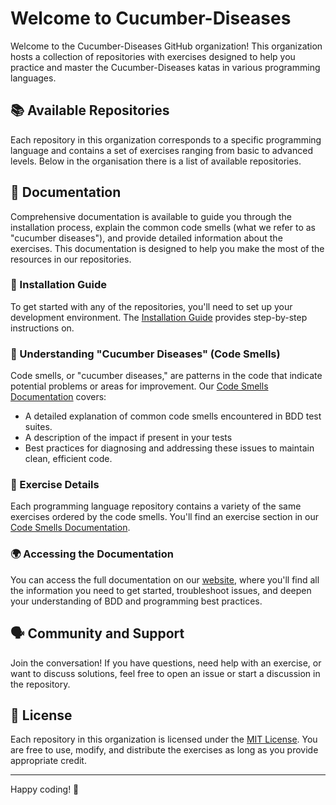 # Welcome to Cucumber-Diseases

Welcome to the Cucumber-Diseases GitHub organization! This organization hosts a collection of repositories with exercises designed to help you practice and master the Cucumber-Diseases katas in various programming languages.

## 📚 Available Repositories

Each repository in this organization corresponds to a specific programming language and contains a set of exercises ranging from basic to advanced levels. Below in the organisation there is a list of available repositories.

## 📄 Documentation

Comprehensive documentation is available to guide you through the installation process, explain the common code smells (what we refer to as "cucumber diseases"), and provide detailed information about the exercises. This documentation is designed to help you make the most of the resources in our repositories.

### 🔧 Installation Guide

To get started with any of the repositories, you'll need to set up your development environment. The [Installation Guide](https://cucumber-diseases.github.io/repos/) provides step-by-step instructions on.

### 🦠 Understanding "Cucumber Diseases" (Code Smells)

Code smells, or "cucumber diseases," are patterns in the code that indicate potential problems or areas for improvement. Our [Code Smells Documentation](https://cucumber-diseases.github.io/smells/) covers:

- A detailed explanation of common code smells encountered in BDD test suites.
- A description of the impact if present in your tests
- Best practices for diagnosing and addressing these issues to maintain clean, efficient code.

### 📝 Exercise Details

Each programming language repository contains a variety of the same exercises ordered by the code smells. You'll find an exercise section in our [Code Smells Documentation](https://cucumber-diseases.github.io/smells/).

### 🌍 Accessing the Documentation

You can access the full documentation on our [website](https://cucumber-diseases.github.io/), where you'll find all the information you need to get started, troubleshoot issues, and deepen your understanding of BDD and programming best practices.

## 🗣 Community and Support

Join the conversation! If you have questions, need help with an exercise, or want to discuss solutions, feel free to open an issue or start a discussion in the repository.

## 📄 License

Each repository in this organization is licensed under the [MIT License](LICENSE). You are free to use, modify, and distribute the exercises as long as you provide appropriate credit.

---

Happy coding! 🚀

